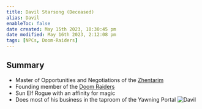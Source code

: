 ```yaml
---
title: Davil Starsong (Deceased)
alias: Davil
enableToc: false
date created: May 15th 2023, 10:30:45 pm
date modified: May 16th 2023, 2:12:08 pm
tags: [NPCs, Doom-Raiders]
---
```

## Summary
- Master of Opportunities and Negotiations of the [Zhentarim](Zhentarim.md)
- Founding member of the [Doom Raiders](../Factions/Doom%20Raiders.md)
- Sun Elf Rogue with an affinity for magic
- Does most of his business in the taproom of the Yawning Portal
![Davil](Davil.png)
